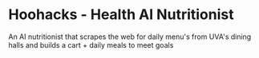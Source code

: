 # Hoohacks - Health AI Nutritionist

An AI nutritionist that scrapes the web for daily menu's from UVA's dining halls and builds a cart + daily meals to meet goals
